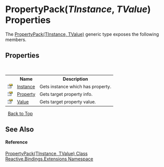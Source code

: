 # PropertyPack(*TInstance*, *TValue*) Properties
 

The <a href="8287f5ee-b543-5904-fc65-64f2088bc67d">PropertyPack(TInstance, TValue)</a> generic type exposes the following members.


## Properties
&nbsp;<table><tr><th></th><th>Name</th><th>Description</th></tr><tr><td>![Public property](media/pubproperty.gif "Public property")</td><td><a href="0b847a76-8779-b547-6f42-6799e74742a1">Instance</a></td><td>
Gets instance which has property.</td></tr><tr><td>![Public property](media/pubproperty.gif "Public property")</td><td><a href="3bba0335-0bba-e7e6-12eb-2415f193b95b">Property</a></td><td>
Gets target property info.</td></tr><tr><td>![Public property](media/pubproperty.gif "Public property")</td><td><a href="b5ea684f-0bc8-bf84-a3fe-513985aeafe1">Value</a></td><td>
Gets target property value.</td></tr></table>&nbsp;
<a href="#propertypack(*tinstance*,-*tvalue*)-properties">Back to Top</a>

## See Also


#### Reference
<a href="8287f5ee-b543-5904-fc65-64f2088bc67d">PropertyPack(TInstance, TValue) Class</a><br /><a href="a9fb9c90-d2dd-7420-ec9a-3084892a7996">Reactive.Bindings.Extensions Namespace</a><br />